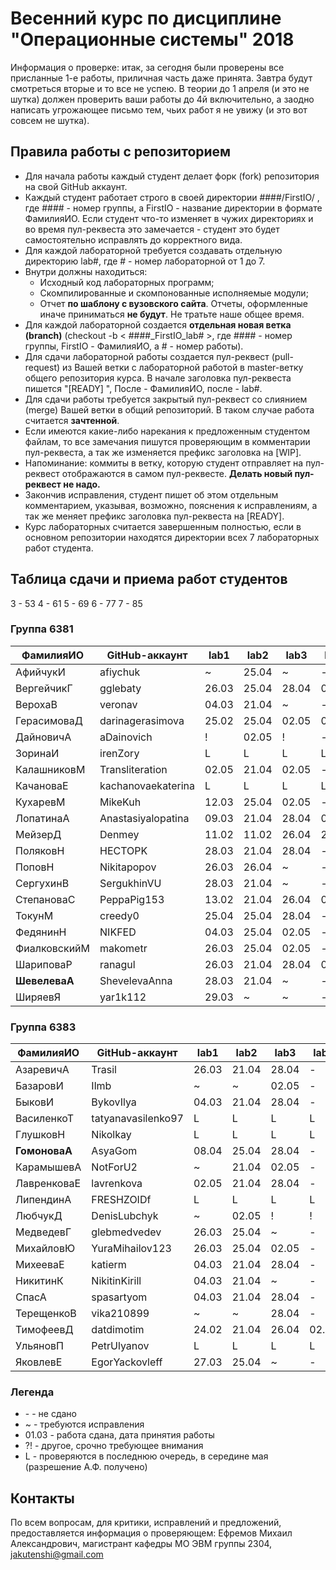 # Весенний курс по дисциплине "Операционные системы" 2018

Информация о проверке: итак, за сегодня были проверены все присланные 1-е работы, приличная часть даже принята. Завтра будут смотреться вторые и то все не успею. В теории до 1 апреля (и это не шутка) должен проверить ваши работы до 4й включительно, а заодно написать угрожающее письмо тем, чьих работ я не увижу (и это вот совсем не шутка).

## Правила работы с репозиторием

- Для начала работы каждый студент делает форк (fork) репозитория на свой GitHub аккаунт.
- Каждый студент работает строго в своей директории ####/FirstIO/ , где #### - номер группы, а FirstIO - название директории в формате ФамилияИО. Если студент что-то изменяет в чужих директориях и во время пул-реквеста это замечается - студент это будет самостоятельно исправлять до корректного вида.
- Для каждой лабораторной требуется создавать отдельную директорию lab#, где # - номер лабораторной от 1 до 7.
- Внутри должны находиться:
    * Исходный код лабораторных программ;
    * Скомпилированные и скомпонованные исполняемые модули;
    * Отчет **по шаблону с вузовского сайта**. Отчеты, оформленные иначе приниматься **не будут**. Не тратьте наше общее время.
- Для каждой лабораторной создается **отдельная новая ветка (branch)** (checkout -b < ####\_FirstIO\_lab# >, где #### - номер группы, FirstIO - ФамилияИО, а # - номер работы).
- Для сдачи лабораторной работы создается пул-реквест (pull-request) из Вашей ветки с лабораторной работой в master-ветку общего репозитория курса. В начале заголовка пул-реквеста пишется "[READY] ", После - ФамилияИО, после - lab#.
- Для сдачи работы требуется закрытый пул-реквест со слиянием (merge) Вашей ветки в общий репозиторий. В таком случае работа считается **зачтенной**.
- Если имеются какие-либо нарекания к предложенным студентом файлам, то все замечания пишутся проверяющим в комментарии пул-реквеста, а так же изменяется префикс заголовка на [WIP].
- Напоминание: коммиты в ветку, которую студент отправляет на пул-реквест отображаются в самом пул-реквесте. **Делать новый пул-реквест не надо.**
- Закончив исправления, студент пишет об этом отдельным комментарием, указывая, возможно, пояснения к исправлениям, а так же меняет префикс заголовка пул-реквеста на [READY].
- Курс лабораторных считается завершенным полностью, если в основном репозитории находятся директории всех 7 лабораторных работ студента.


## Таблица сдачи и приема работ студентов

3 - 53 4 - 61 5 - 69 6 - 77 7 - 85

### Группа 6381

| ФамилияИО     | GitHub-аккаунт     | lab1  | lab2  | lab3  | lab4  | lab5  | lab6  | lab7  |
| ------------- | ------------------ | ----- | ----- | ----- | ----- | ----- | ----- | ----- |
| АфийчукИ      | afiychuk           |   ~   | 25.04 |   ~   |   -   |   -   |   -   |   -   |
| ВергейчикГ    | gglebaty           | 26.03 | 25.04 | 28.04 | 03.05 |   -   |   -   |   -   |
| ВерохаВ       | veronav            | 04.03 | 21.04 |   ~   |   -   |   -   |   -   |   -   |
| ГерасимоваД   | darinagerasimova   | 25.02 | 25.04 | 02.05 | 02.05 |   -   |   -   |   -   |
| ДайновичА     | aDainovich         |   !   | 02.05 |   !   |   -   |   -   |   -   |   -   |
| ЗоринаИ       | irenZory           |   L   |   L   |   L   |   L   |   L   |   L   |   L   |
| КалашниковМ   | Transliteration    | 02.05 | 21.04 | 02.05 |   -   |   -   |   -   |   -   |
| КачановаЕ     | kachanovaekaterina |   L   |   L   |   L   |   L   |   L   |   L   |   L   |
| КухаревМ      | MikeKuh            | 12.03 | 25.04 | 02.05 |   -   |   -   |   -   |   -   |
| ЛопатинаА     | Anastasiyalopatina | 09.03 | 21.04 | 28.04 | 02.05 |   -   |   -   |   -   |
| МейзерД       | Denmey             | 11.02 | 11.02 | 26.04 | 26.04 | 26.04 | 26.04 |   ~   |
| ПоляковН      | HECTOPK            | 28.03 | 21.04 | 28.04 |   -   |   -   |   -   |   -   |
| ПоповН        | Nikitapopov        | 26.03 | 26.04 |   ~   |   -   |   -   |   -   |   -   |
| СергухинВ     | SergukhinVU        | 28.03 | 21.04 |   ~   |   -   |   -   |   -   |   -   |
| СтепановаС    | PeppaPig153        | 13.02 | 21.04 | 26.04 | 02.05 |   -   |   -   |   -   |
| ТокунМ        | creedy0            | 25.04 | 25.04 | 28.04 |   -   |   -   |   -   |   -   |
| ФедянинН      | NIKFED             | 04.03 | 25.04 | 02.05 |   -   |   -   |   -   |   -   |
| ФиалковскийМ  | makometr           | 26.03 | 25.04 | 02.05 |   -   |   -   |   -   |   -   |
| ШариповаР     | ranagul            | 26.03 | 21.04 | 28.04 | 03.05 |   -   |   -   |   -   |
| **ШевелеваА** | ShevelevaAnna      | 28.03 | 21.04 |   ~   |   -   |   -   |   -   |   -   |
| ШиряевЯ       | yar1k112           | 29.03 |   ~   |   ~   |   -   |   -   |   -   |   -   |

### Группа 6383

| ФамилияИО     | GitHub-аккаунт     | lab1  | lab2  | lab3  | lab4  | lab5  | lab6  | lab7  |
| ------------- | ------------------ | ----- | ----- | ----- | ----- | ----- | ----- | ----- |
| АзаревичА     | Trasil             | 26.03 | 21.04 | 28.04 |   -   |   -   |   -   |   -   |
| БазаровИ      | Ilmb               |   ~   |   ~   | 02.05 |   -   |   -   |   -   |   -   |
| БыковИ        | BykovIlya          | 04.03 | 21.04 | 28.04 |   -   |   -   |   -   |   -   |
| ВасиленкоТ    | tatyanavasilenko97 |   L   |   L   |   L   |   L   |   L   |   L   |   L   |
| ГлушковН      | Nikolkay           |   L   |   L   |   L   |   L   |   L   |   L   |   L   |
| **ГомоноваА** | AsyaGom            | 08.04 | 25.04 | 28.04 |   -   |   -   |   -   |   -   |
| КарамышевА    | NotForU2           |   ~   | 21.04 | 02.05 |   -   |   -   |   -   |   -   |
| ЛавренковаЕ   | lavrenkova         | 02.05 | 21.04 | 28.04 |   -   |   -   |   -   |   -   |
| ЛипендинА     | FRESHZOIDf         |   L   |   L   |   L   |   L   |   L   |   L   |   L   |
| ЛюбчукД       | DenisLubchyk       |   ~   | 02.05 |   !   |   !   |   !   |   -   |   -   |
| МедведевГ     | glebmedvedev       | 26.03 | 25.04 |   ~   |   -   |   -   |   -   |   -   |
| МихайловЮ     | YuraMihailov123    | 26.03 | 25.04 | 02.05 |   -   |   -   |   -   |   -   |
| МихееваЕ      | katierm            | 04.03 | 21.04 | 28.04 |   -   |   -   |   -   |   -   |
| НикитинК      | NikitinKirill      | 04.03 | 21.04 |   ~   |   -   |   -   |   -   |   -   |
| СпасА         | spasartyom         | 04.03 | 21.04 | 28.04 |   -   |   -   |   -   |   -   |
| ТерещенкоВ    | vika210899         |   ~   |   ~   | 28.04 |   -   |   -   |   -   |   -   |
| ТимофеевД     | datdimotim         | 24.02 | 21.04 | 26.04 | 02.05 |   -   |   -   |   -   |
| УльяновП      | PetrUlyanov        |   L   |   L   |   L   |   L   |   L   |   L   |   L   |
| ЯковлевЕ      | EgorYackovleff     | 27.03 | 25.04 |   ~   |   -   |   -   |   -   |   -   |

### Легенда

- \- - не сдано
- ~ - требуются исправления
- 01.03 - работа сдана, дата принятия работы
- ?! - другое, срочно требующее внимания
- L - проверяются в последнюю очередь, в середине мая (разрешение А.Ф. получено)

## Контакты

По всем вопросам, для критики, исправлений и предложений, предоставляется информация о проверяющем: Ефремов Михаил Александрович, магистрант кафедры МО ЭВМ группы 2304, jakutenshi@gmail.com
